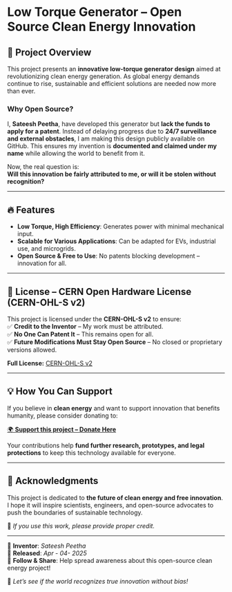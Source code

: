 # Low Torque Generator – Open Source Clean Energy Innovation  

## 🚀 Project Overview  
This project presents an **innovative low-torque generator design** aimed at revolutionizing clean energy generation. As global energy demands continue to rise, sustainable and efficient solutions are needed now more than ever.  

### **Why Open Source?**  
I, **Sateesh Peetha**, have developed this generator but **lack the funds to apply for a patent**. Instead of delaying progress due to **24/7 surveillance and external obstacles**, I am making this design publicly available on GitHub. This ensures my invention is **documented and claimed under my name** while allowing the world to benefit from it.  

Now, the real question is:  
**Will this innovation be fairly attributed to me, or will it be stolen without recognition?**  

---

## 🔥 Features  
- **Low Torque, High Efficiency**: Generates power with minimal mechanical input.  
- **Scalable for Various Applications**: Can be adapted for EVs, industrial use, and microgrids.  
- **Open Source & Free to Use**: No patents blocking development – innovation for all.  

---

## 📜 License – CERN Open Hardware License (CERN-OHL-S v2)  
This project is licensed under the **CERN-OHL-S v2** to ensure:  
✅ **Credit to the Inventor** – My work must be attributed.  
✅ **No One Can Patent It** – This remains open for all.  
✅ **Future Modifications Must Stay Open Source** – No closed or proprietary versions allowed.  

**Full License:** [CERN-OHL-S v2](https://ohwr.org/cern_ohl_s_v2.txt)  

---

## 💡 How You Can Support  
If you believe in **clean energy** and want to support innovation that benefits humanity, please consider donating to:  

[🌍 **Support this project – Donate Here**](https://dhope.org/donation)  

Your contributions help **fund further research, prototypes, and legal protections** to keep this technology available for everyone.  

---

## 🤝 Acknowledgments  
This project is dedicated to **the future of clean energy and free innovation**. I hope it will inspire scientists, engineers, and open-source advocates to push the boundaries of sustainable technology.  

📌 *If you use this work, please provide proper credit.*  

---

🔧 **Inventor**: *Sateesh Peetha*  
📅 **Released**: *Apr - 04- 2025*  
📢 **Follow & Share**: Help spread awareness about this open-source clean energy project!  

🚀 *Let’s see if the world recognizes true innovation without bias!*  
